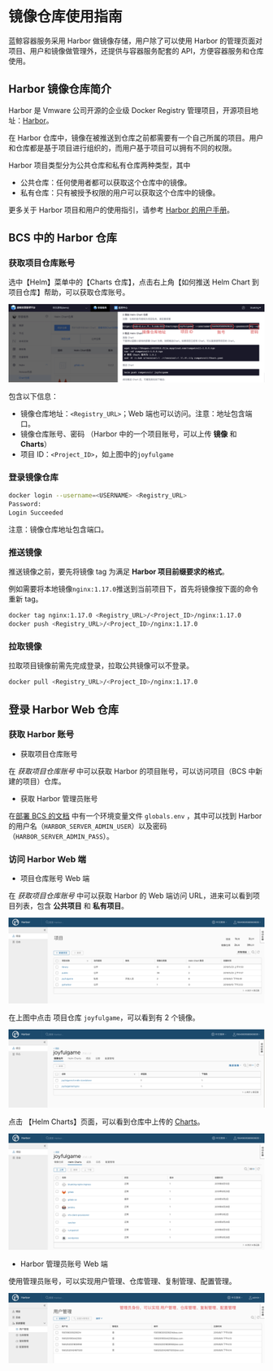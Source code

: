 # 镜像仓库使用指南
蓝鲸容器服务采用 Harbor 做镜像存储，用户除了可以使用 Harbor 的管理页面对项目、用户和镜像做管理外，还提供与容器服务配套的 API，方便容器服务和仓库使用。

## Harbor 镜像仓库简介
Harbor 是 Vmware 公司开源的企业级 Docker Registry 管理项目，开源项目地址：[Harbor](https://github.com/vmware/harbor)。

在 Harbor 仓库中，镜像在被推送到仓库之前都需要有一个自己所属的项目。用户和仓库都是基于项目进行组织的，而用户基于项目可以拥有不同的权限。

Harbor 项目类型分为公共仓库和私有仓库两种类型，其中

- 公共仓库：任何使用者都可以获取这个仓库中的镜像。
- 私有仓库：只有被授予权限的用户可以获取这个仓库中的镜像。

更多关于 Harbor 项目和用户的使用指引，请参考 [Harbor 的用户手册](https://github.com/goharbor/harbor/blob/master/docs/user_guide.md)。

## BCS 中的 Harbor 仓库

### 获取项目仓库账号

选中【Helm】菜单中的【Charts 仓库】，点击右上角【如何推送 Helm Chart 到项目仓库】帮助，可以获取仓库账号。

![-w1566](../assets/15675920013542.jpg)

包含以下信息：
- 镜像仓库地址：`<Registry_URL>`；Web 端也可以访问。注意：地址包含端口。
- 镜像仓库账号、密码 （Harbor 中的一个项目账号，可以上传 **镜像** 和 **Charts**）
- 项目 ID：`<Project_ID>`，如上图中的`joyfulgame`

### 登录镜像仓库

```bash
docker login --username=<USERNAME> <Registry_URL>
Password:
Login Succeeded
```
注意：镜像仓库地址包含端口。

### 推送镜像

推送镜像之前，要先将镜像 tag 为满足 **Harbor 项目前缀要求的格式**。

例如需要将本地镜像`nginx:1.17.0`推送到当前项目下，首先将镜像按下面的命令重新 tag。

```bash
docker tag nginx:1.17.0 <Registry_URL>/<Project_ID>/nginx:1.17.0
docker push <Registry_URL>/<Project_ID>/nginx:1.17.0
```

### 拉取镜像

拉取项目镜像前需先完成登录，拉取公共镜像可以不登录。

```bash
docker pull <Registry_URL>/<Project_ID>/nginx:1.17.0
```

## 登录 Harbor Web 仓库

### 获取 Harbor 账号

- 获取项目仓库账号

在 *获取项目仓库账号* 中可以获取 Harbor 的项目账号，可以访问项目（BCS 中新建的项目）仓库。


- 获取 Harbor 管理员账号

在[部署 BCS 的文档](5.1/部署维护/增强包安装/机器评估/bcs_evaluate.md) 中有一个环境变量文件 `globals.env` ，其中可以找到 Harbor 的用户名（`HARBOR_SERVER_ADMIN_USER`）以及密码（`HARBOR_SERVER_ADMIN_PASS`）。

### 访问 Harbor Web 端

- 项目仓库账号 Web 端

在 *获取项目仓库账号* 中可以获取 Harbor 的 Web 端访问 URL，进来可以看到项目列表，包含 **公共项目** 和 **私有项目**。

![-w1565](../assets/15675973703087.jpg)

在上图中点击 项目仓库 `joyfulgame`，可以看到有 2 个镜像。

![-w1570](../assets/15675973839581.jpg)

点击 【Helm Charts】页面，可以看到仓库中上传的 [Charts](helm/ServiceAccess.md)。

![-w1566](../assets/15675973941768.jpg)

- Harbor 管理员账号 Web 端

使用管理员账号，可以实现用户管理、仓库管理、复制管理、配置管理。

![-w1563](../assets/15675975535096.jpg)
